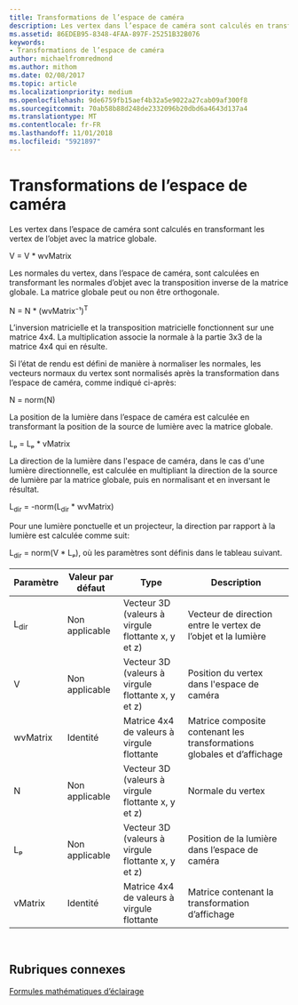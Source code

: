 ```yaml
---
title: Transformations de l’espace de caméra
description: Les vertex dans l’espace de caméra sont calculés en transformant les vertex de l’objet avec la matrice globale.
ms.assetid: 86EDEB95-8348-4FAA-897F-25251B32B076
keywords:
- Transformations de l’espace de caméra
author: michaelfromredmond
ms.author: mithom
ms.date: 02/08/2017
ms.topic: article
ms.localizationpriority: medium
ms.openlocfilehash: 9de6759fb15aef4b32a5e9022a27cab09af300f8
ms.sourcegitcommit: 70ab58b88d248de2332096b20dbd6a4643d137a4
ms.translationtype: MT
ms.contentlocale: fr-FR
ms.lasthandoff: 11/01/2018
ms.locfileid: "5921897"
---
```

# <a name="camera-space-transformations"></a>Transformations de l’espace de caméra


Les vertex dans l’espace de caméra sont calculés en transformant les vertex de l’objet avec la matrice globale.

V = V \* wvMatrix

Les normales du vertex, dans l’espace de caméra, sont calculées en transformant les normales d’objet avec la transposition inverse de la matrice globale. La matrice globale peut ou non être orthogonale.

N = N \* (wvMatrix⁻¹)<sup>T</sup>

L’inversion matricielle et la transposition matricielle fonctionnent sur une matrice 4x4. La multiplication associe la normale à la partie 3x3 de la matrice 4x4 qui en résulte.

Si l’état de rendu est défini de manière à normaliser les normales, les vecteurs normaux du vertex sont normalisés après la transformation dans l’espace de caméra, comme indiqué ci-après:

N = norm(N)

La position de la lumière dans l’espace de caméra est calculée en transformant la position de la source de lumière avec la matrice globale.

Lₚ = Lₚ \* vMatrix

La direction de la lumière dans l'espace de caméra, dans le cas d'une lumière directionnelle, est calculée en multipliant la direction de la source de lumière par la matrice globale, puis en normalisant et en inversant le résultat.

L<sub>dir</sub> = -norm(L<sub>dir</sub> \* wvMatrix)

Pour une lumière ponctuelle et un projecteur, la direction par rapport à la lumière est calculée comme suit:

L<sub>dir</sub> = norm(V \* Lₚ), où les paramètres sont définis dans le tableau suivant.

| Paramètre       | Valeur par défaut | Type                                          | Description                                               |
|-----------------|---------------|-----------------------------------------------|-----------------------------------------------------------|
| L<sub>dir</sub> | Non applicable           | Vecteur 3D (valeurs à virgule flottante x, y et z) | Vecteur de direction entre le vertex de l’objet et la lumière          |
| V               | Non applicable           | Vecteur 3D (valeurs à virgule flottante x, y et z) | Position du vertex dans l'espace de caméra                           |
| wvMatrix        | Identité      | Matrice 4x4 de valeurs à virgule flottante           | Matrice composite contenant les transformations globales et d’affichage |
| N               | Non applicable           | Vecteur 3D (valeurs à virgule flottante x, y et z) | Normale du vertex                                             |
| Lₚ              | Non applicable           | Vecteur 3D (valeurs à virgule flottante x, y et z) | Position de la lumière dans l’espace de caméra                            |
| vMatrix         | Identité      | Matrice 4x4 de valeurs à virgule flottante           | Matrice contenant la transformation d’affichage                      |

 

## <a name="span-idrelated-topicsspanrelated-topics"></a><span id="related-topics"></span>Rubriques connexes


[Formules mathématiques d’éclairage](mathematics-of-lighting.md)

 

 




